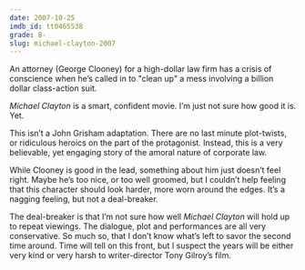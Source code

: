 ```yaml
---
date: 2007-10-25
imdb_id: tt0465538
grade: B-
slug: michael-clayton-2007
---
```


An attorney (George Clooney) for a high-dollar law firm has a crisis of conscience when he’s called in to "clean up" a mess involving a billion dollar class-action suit.

_Michael Clayton_ is a smart, confident movie. I’m just not sure how good it is. Yet.

This isn’t a John Grisham adaptation. There are no last minute plot-twists, or ridiculous heroics on the part of the protagonist. Instead, this is a very believable, yet engaging story of the amoral nature of corporate law.

While Clooney is good in the lead, something about him just doesn’t feel right. Maybe he’s too nice, or too well groomed, but I couldn’t help feeling that this character should look harder, more worn around the edges. It’s a nagging feeling, but not a deal-breaker.

The deal-breaker is that I’m not sure how well _Michael Clayton_ will hold up to repeat viewings. The dialogue, plot and performances are all very conservative. So much so, that I don’t know what’s left to savor the second time around. Time will tell on this front, but I suspect the years will be either very kind or very harsh to writer-director Tony Gilroy’s film.
